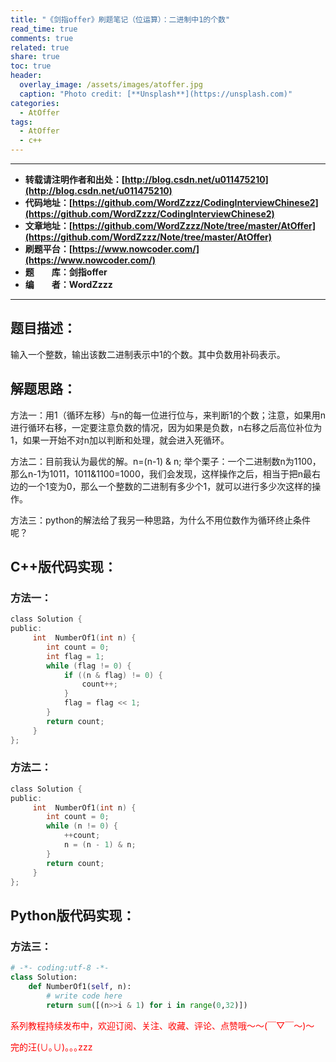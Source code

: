 ```yaml
---
title: "《剑指offer》刷题笔记（位运算）：二进制中1的个数"
read_time: true
comments: true
related: true
share: true
toc: true
header:
  overlay_image: /assets/images/atoffer.jpg
  caption: "Photo credit: [**Unsplash**](https://unsplash.com)"
categories:
  - AtOffer
tags:
  - AtOffer
  - c++
---
```


----------

- **转载请注明作者和出处：[http://blog.csdn.net/u011475210](http://blog.csdn.net/u011475210)**
- **代码地址：[https://github.com/WordZzzz/CodingInterviewChinese2](https://github.com/WordZzzz/CodingInterviewChinese2)**
- **文章地址：[https://github.com/WordZzzz/Note/tree/master/AtOffer](https://github.com/WordZzzz/Note/tree/master/AtOffer)**
- **刷题平台：[https://www.nowcoder.com/](https://www.nowcoder.com/)**
- **题&emsp;&emsp;库：剑指offer**
- **编&emsp;&emsp;者：WordZzzz**

----------

## 题目描述：
输入一个整数，输出该数二进制表示中1的个数。其中负数用补码表示。

## 解题思路：
方法一：用1（循环左移）与n的每一位进行位与，来判断1的个数；注意，如果用n进行循环右移，一定要注意负数的情况，因为如果是负数，n右移之后高位补位为1，如果一开始不对n加以判断和处理，就会进入死循环。

方法二：目前我认为最优的解。n=(n-1) & n; 
举个栗子：一个二进制数n为1100，那么n-1为1011，1011&1100=1000，我们会发现，这样操作之后，相当于把n最右边的一个1变为0，那么一个整数的二进制有多少个1，就可以进行多少次这样的操作。

方法三：python的解法给了我另一种思路，为什么不用位数作为循环终止条件呢？

## C++版代码实现：

### 方法一：

```c
class Solution {
public:
     int  NumberOf1(int n) {
        int count = 0;
        int flag = 1;
        while (flag != 0) {
            if ((n & flag) != 0) {
                count++;
            }
            flag = flag << 1;
        }
        return count;
     }
};
```

### 方法二：

```c
class Solution {
public:
     int  NumberOf1(int n) {
        int count = 0;
        while (n != 0) {
            ++count;
            n = (n - 1) & n;
        }
        return count;
     }
};
```

## Python版代码实现：

### 方法三：

```python
# -*- coding:utf-8 -*-
class Solution:
    def NumberOf1(self, n):
        # write code here
        return sum([(n>>i & 1) for i in range(0,32)])
```

<span style="color: red">系列教程持续发布中，欢迎订阅、关注、收藏、评论、点赞哦～～(￣▽￣～)～</span>

<span style="color: red">完的汪(∪｡∪)｡｡｡zzz</span>